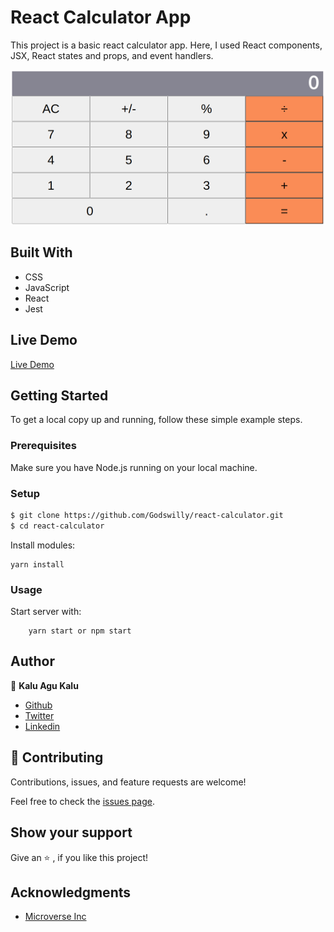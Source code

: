 # React Calculator App
This project is a basic react calculator app. Here, I used React components, JSX, React states and props, and event handlers.

![screenshot](Screenshot.png)

## Built With
- CSS
- JavaScript
- React
- Jest 

## Live Demo
[Live Demo](https://vibrant-meitner-dd0695.netlify.app/)

## Getting Started 
To get a local copy up and running, follow these simple example steps.

### Prerequisites

Make sure you have Node.js  running on your local machine.

### Setup

~~~bash
$ git clone https://github.com/Godswilly/react-calculator.git
$ cd react-calculator
~~~

Install modules:

```
yarn install
```

### Usage

Start server with:

```
    yarn start or npm start
```

## Author

👤 **Kalu Agu Kalu**

- [Github](https://github.com/Godswilly)
- [Twitter](https://twitter.com/KaluAguKalu17)
- [Linkedin](https://www.linkedin.com/in/kalu-agu-kalu/)

## 🤝 Contributing

Contributions, issues, and feature requests are welcome!

Feel free to check the [issues page](https://github.com/Godswilly/react-calculator/issues).

## Show your support

Give an ⭐️ , if you like this project!

## Acknowledgments
- [Microverse Inc](https://www.microverse.org/)